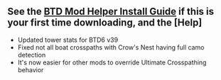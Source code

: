 ## See the [BTD Mod Helper Install Guide](https://github.com/gurrenm3/BTD-Mod-Helper/wiki/Install-Guide) if this is your first time downloading, and the [Help]
<!--Mod Browser Message Start-->
- Updated tower stats for BTD6 v39
- Fixed not all boat crosspaths with Crow's Nest having full camo detection
- It's now easier for other mods to override Ultimate Crosspathing behavior